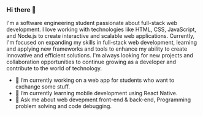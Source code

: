 ### Hi there 👋

I'm a software engineering student passionate about full-stack web development. I love working with technologies like HTML, CSS, JavaScript, and Node.js to create interactive and scalable web applications. Currently, I'm focused on expanding my skills in full-stack web development, learning and applying new frameworks and tools to enhance my ability to create innovative and efficient solutions. I'm always looking for new projects and collaboration opportunities to continue growing as a developer and contribute to the world of technology.

- 🔭 I’m currently working on a web app for students who want to exchange some stuff.
- 🌱 I’m currently learning mobile development using React Native.
- 💬 Ask me about web devepment front-end & back-end, Programming problem solving and code debugging.
